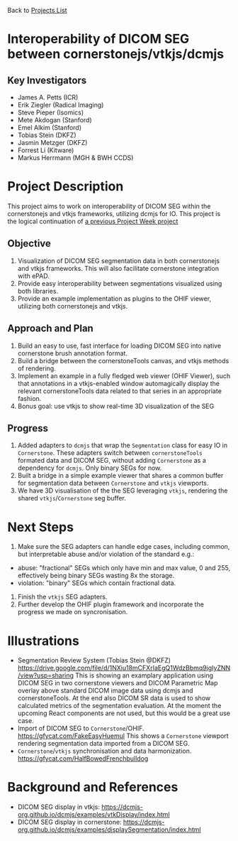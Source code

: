 Back to [Projects List](../../README.md#ProjectsList)

# Interoperability of DICOM SEG between cornerstonejs/vtkjs/dcmjs

## Key Investigators

- James A. Petts (ICR)
- Erik Ziegler (Radical Imaging)
- Steve Pieper (Isomics)
- Mete Akdogan (Stanford)
- Emel Alkim (Stanford)
- Tobias Stein (DKFZ)
- Jasmin Metzger (DKFZ)
- Forrest Li (Kitware)
- Markus Herrmann (MGH & BWH CCDS)

# Project Description

This project aims to work on interoperability of DICOM SEG within the cornerstonejs and vtkjs frameworks,
utilizing dcmjs for IO. This project is the logical continuation of [a previous Project Week project](https://na-mic.github.io/ProjectWeek/PW27_2018_Boston/Projects/dcmjs-cornerstone/)

## Objective

<!-- Describe here WHAT you would like to achieve (what you will have as end result). -->

1. Visualization of DICOM SEG segmentation data in both cornerstonejs and vtkjs frameworks. This will also facilitate cornerstone integration with ePAD.
2. Provide easy interoperability between segmentations visualized using both libraries.
3. Provide an example implementation as plugins to the OHIF viewer, utilizing both cornerstonejs and vtkjs.

## Approach and Plan

<!-- Describe here HOW you would like to achieve the objectives stated above. -->

1. Build an easy to use, fast interface for loading DICOM SEG into native cornerstone brush annotation format.
2. Build a bridge between the cornerstoneTools canvas, and vtkjs methods of rendering.
3. Implement an example in a fully fledged web viewer (OHIF Viewer), such that annotations in a vtkjs-enabled window automagically display the relevant cornerstoneTools data related to that series in an appropriate fashion.
4. Bonus goal: use vtkjs to show real-time 3D visualization of the SEG

## Progress

<!-- Update this section as you make progress, describing of what you have ACTUALLY DONE. If there are specific steps that you could not complete then you can describe them here, too. -->

1. Added adapters to `dcmjs` that wrap the `Segmentation` class for easy IO in `Cornerstone`. These adapters switch between `cornerstoneTools` formated data and DICOM SEG, without adding `Cornerstone` as a dependency for `dcmjs`. Only binary SEGs for now.
2. Built a bridge in a simple example viewer that shares a common buffer for segmentation data between `Cornerstone` and `vtkjs` viewports.
4. We have 3D visualisation of the the SEG leveraging `vtkjs`, rendering the shared `vtkjs`/`Cornerstone` seg buffer.

# Next Steps
1. Make sure the SEG adapters can handle edge cases, including common, but interpretable abuse and/or violation of the standard e.g.:
- abuse: "fractional" SEGs which only have min and max value, 0 and 255, effectively being binary SEGs wasting 8x the storage.
- violation: "binary" SEGs which contain fractional data.
1. Finish the `vtkjs` SEG adapters.
3. Further develop the OHIF plugin framework and incorporate the progress we made on syncronisation.

# Illustrations

<!-- Add pictures and links to videos that demonstrate what has been accomplished.
![Description of picture](Example2.jpg)
![Some more images](Example2.jpg)
-->
* Segmentation Review System (Tobias Stein @DKFZ)
https://drive.google.com/file/d/1NXiu18mCFXrIaEgQ1WdzBbmq9igIyZNN/view?usp=sharing
This is showing an examplary application using DICOM SEG in two cornerstone viewers and DICOM Parametric Map overlay above standard DICOM image data using dcmjs and cornerstoneTools. At the end also DICOM SR data is used to show calculated metrics of the segmentation evaluation.
At the moment the upcoming React components are not used, but this would be a great use case.
* Import of DICOM SEG to `Cornerstone`/OHIF.
https://gfycat.com/FakeEasyHuemul
This shows a `Cornerstone` viewport rendering segmentation data imported from a DICOM SEG.
* `Cornerstone`/`vtkjs` synchronisation and data harmonization.
https://gfycat.com/HalfBowedFrenchbulldog

# Background and References

<!-- If you developed any software, include link to the source code repository. If possible, also add links to sample data, and to any relevant publications. -->
* DICOM SEG display in vtkjs: https://dcmjs-org.github.io/dcmjs/examples/vtkDisplay/index.html
* DICOM SEG display in cornerstone: https://dcmjs-org.github.io/dcmjs/examples/displaySegmentation/index.html
